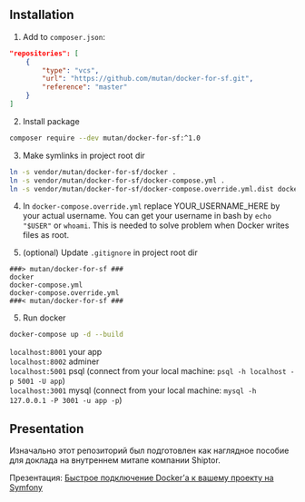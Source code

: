 ## Installation

1. Add to `composer.json`:
```json
"repositories": [
    {
        "type": "vcs",
        "url": "https://github.com/mutan/docker-for-sf.git",
        "reference": "master"
    }
]
```

2. Install package
```bash
composer require --dev mutan/docker-for-sf:^1.0
```

3. Make symlinks in project root dir
```bash
ln -s vendor/mutan/docker-for-sf/docker .
ln -s vendor/mutan/docker-for-sf/docker-compose.yml .
ln -s vendor/mutan/docker-for-sf/docker-compose.override.yml.dist docker-compose.override.yml
```

4. In `docker-compose.override.yml` replace YOUR_USERNAME_HERE by your actual username. You can get your username in bash by `echo "$USER"` or `whoami`. This is needed to solve problem when Docker writes files as root.
   

5. (optional) Update `.gitignore` in project root dir
```
###> mutan/docker-for-sf ###
docker
docker-compose.yml
docker-compose.override.yml
###< mutan/docker-for-sf ###
```

5. Run docker
```bash
docker-compose up -d --build
```

``localhost:8001`` your app  
``localhost:8002`` adminer  
``localhost:5001`` psql (connect from your local machine: ``psql -h localhost -p 5001 -U app``)  
``localhost:3001`` mysql (connect from your local machine: `mysql -h 127.0.0.1 -P 3001 -u app -p`)  

## Presentation

Изначально этот репозиторий был подготовлен как наглядное пособие для доклада на внутреннем митапе компании Shiptor.

Презентация: [Быстрое подключение Docker’а к вашему проекту на Symfony](https://docs.google.com/presentation/d/1kTtHikWRgdZ_3J2a_PY2tykS8TmB7ii7NVRMHCr9WBc/edit?usp=sharing)
